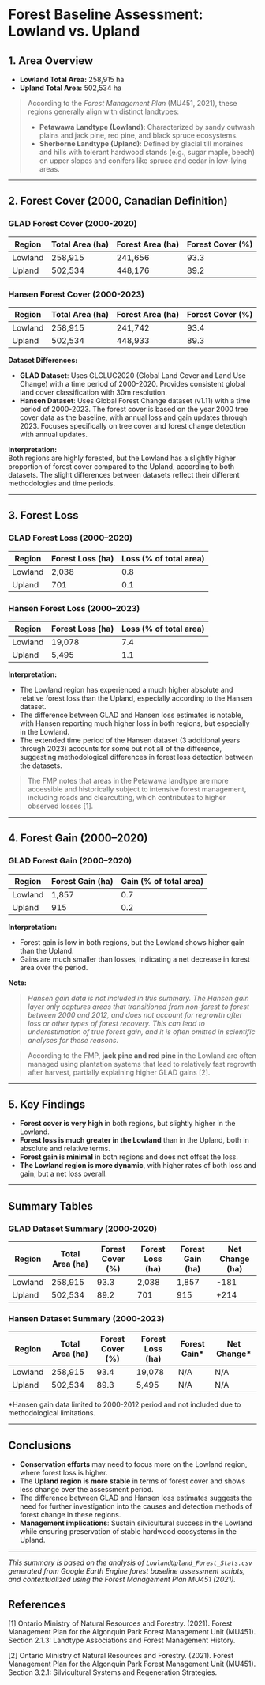 # Forest Baseline Assessment: Lowland vs. Upland

## 1. Area Overview
- **Lowland Total Area:** 258,915 ha  
- **Upland Total Area:** 502,534 ha  

> According to the *Forest Management Plan* (MU451, 2021), these regions generally align with distinct landtypes:
> - **Petawawa Landtype (Lowland)**: Characterized by sandy outwash plains and jack pine, red pine, and black spruce ecosystems.
> - **Sherborne Landtype (Upland)**: Defined by glacial till moraines and hills with tolerant hardwood stands (e.g., sugar maple, beech) on upper slopes and conifers like spruce and cedar in low-lying areas.

---

## 2. Forest Cover (2000, Canadian Definition)

### GLAD Forest Cover (2000-2020)
| Region   | Total Area (ha) | Forest Area (ha) | Forest Cover (%) |
|----------|----------------|------------------|------------------|
| Lowland  | 258,915        | 241,656          | 93.3             |
| Upland   | 502,534        | 448,176          | 89.2             |

### Hansen Forest Cover (2000-2023)
| Region   | Total Area (ha) | Forest Area (ha) | Forest Cover (%) |
|----------|----------------|------------------|------------------|
| Lowland  | 258,915        | 241,742          | 93.4             |
| Upland   | 502,534        | 448,933          | 89.3             |

**Dataset Differences:**  
- **GLAD Dataset**: Uses GLCLUC2020 (Global Land Cover and Land Use Change) with a time period of 2000-2020. Provides consistent global land cover classification with 30m resolution.
- **Hansen Dataset**: Uses Global Forest Change dataset (v1.11) with a time period of 2000-2023. The forest cover is based on the year 2000 tree cover data as the baseline, with annual loss and gain updates through 2023. Focuses specifically on tree cover and forest change detection with annual updates.

**Interpretation:**  
Both regions are highly forested, but the Lowland has a slightly higher proportion of forest cover compared to the Upland, according to both datasets. The slight differences between datasets reflect their different methodologies and time periods.

---

## 3. Forest Loss

### GLAD Forest Loss (2000–2020)
| Region   | Forest Loss (ha) | Loss (% of total area) |
|----------|------------------|------------------------|
| Lowland  | 2,038            | 0.8                    |
| Upland   | 701              | 0.1                    |

### Hansen Forest Loss (2000–2023)
| Region   | Forest Loss (ha) | Loss (% of total area) |
|----------|------------------|------------------------|
| Lowland  | 19,078           | 7.4                    |
| Upland   | 5,495            | 1.1                    |

**Interpretation:**  
- The Lowland region has experienced a much higher absolute and relative forest loss than the Upland, especially according to the Hansen dataset.
- The difference between GLAD and Hansen loss estimates is notable, with Hansen reporting much higher loss in both regions, but especially in the Lowland.
- The extended time period of the Hansen dataset (3 additional years through 2023) accounts for some but not all of the difference, suggesting methodological differences in forest loss detection between the datasets.

> The FMP notes that areas in the Petawawa landtype are more accessible and historically subject to intensive forest management, including roads and clearcutting, which contributes to higher observed losses [1].

---

## 4. Forest Gain (2000–2020)

### GLAD Forest Gain (2000–2020)
| Region   | Forest Gain (ha) | Gain (% of total area) |
|----------|------------------|------------------------|
| Lowland  | 1,857            | 0.7                    |
| Upland   | 915              | 0.2                    |

**Interpretation:**  
- Forest gain is low in both regions, but the Lowland shows higher gain than the Upland.
- Gains are much smaller than losses, indicating a net decrease in forest area over the period.

**Note:**
> *Hansen gain data is not included in this summary. The Hansen gain layer only captures areas that transitioned from non-forest to forest between 2000 and 2012, and does not account for regrowth after loss or other types of forest recovery. This can lead to underestimation of true forest gain, and it is often omitted in scientific analyses for these reasons.*

> According to the FMP, **jack pine and red pine** in the Lowland are often managed using plantation systems that lead to relatively fast regrowth after harvest, partially explaining higher GLAD gains [2].

---

## 5. Key Findings
- **Forest cover is very high** in both regions, but slightly higher in the Lowland.
- **Forest loss is much greater in the Lowland** than in the Upland, both in absolute and relative terms.
- **Forest gain is minimal** in both regions and does not offset the loss.
- **The Lowland region is more dynamic**, with higher rates of both loss and gain, but a net loss overall.

---

## Summary Tables

### GLAD Dataset Summary (2000-2020)
| Region   | Total Area (ha) | Forest Cover (%) | Forest Loss (ha) | Forest Gain (ha) | Net Change (ha) |
|----------|----------------|------------------|------------------|------------------|-----------------|
| Lowland  | 258,915        | 93.3             | 2,038            | 1,857            | -181            |
| Upland   | 502,534        | 89.2             | 701              | 915              | +214            |

### Hansen Dataset Summary (2000-2023)
| Region   | Total Area (ha) | Forest Cover (%) | Forest Loss (ha) | Forest Gain* | Net Change* |
|----------|----------------|------------------|------------------|--------------|-------------|
| Lowland  | 258,915        | 93.4             | 19,078           | N/A          | N/A         |
| Upland   | 502,534        | 89.3             | 5,495            | N/A          | N/A         |

*Hansen gain data limited to 2000-2012 period and not included due to methodological limitations.

---

## Conclusions
- **Conservation efforts** may need to focus more on the Lowland region, where forest loss is higher.
- The **Upland region is more stable** in terms of forest cover and shows less change over the assessment period.
- The difference between GLAD and Hansen loss estimates suggests the need for further investigation into the causes and detection methods of forest change in these regions.
- **Management implications**: Sustain silvicultural success in the Lowland while ensuring preservation of stable hardwood ecosystems in the Upland.

---

*This summary is based on the analysis of `LowlandUpland_Forest_Stats.csv` generated from Google Earth Engine forest baseline assessment scripts, and contextualized using the Forest Management Plan MU451 (2021).*  

## References

[1] Ontario Ministry of Natural Resources and Forestry. (2021). Forest Management Plan for the Algonquin Park Forest Management Unit (MU451). Section 2.1.3: Landtype Associations and Forest Management History.

[2] Ontario Ministry of Natural Resources and Forestry. (2021). Forest Management Plan for the Algonquin Park Forest Management Unit (MU451). Section 3.2.1: Silvicultural Systems and Regeneration Strategies.
